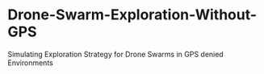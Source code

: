 # Drone-Swarm-Exploration-Without-GPS
Simulating Exploration Strategy for Drone Swarms in GPS denied Environments
